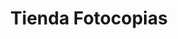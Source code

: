 ---
title: "Tienda Fotocopias"
url: /ciudad-satelite/tienda-fotocopias-calle-felipe-bestres/
shop: comodidad
---